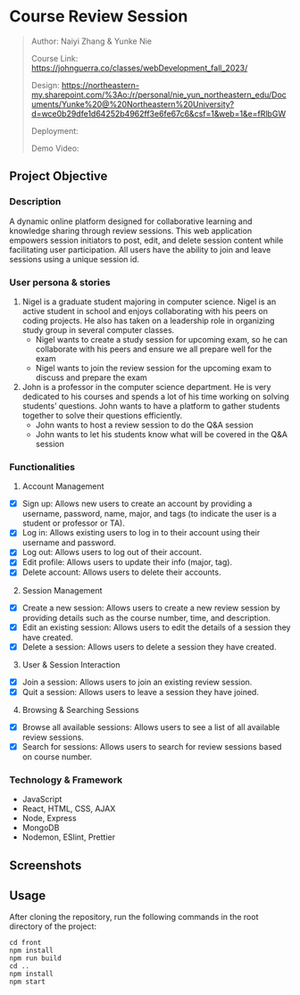 # Course Review Session

> Author: Naiyi Zhang & Yunke Nie
>
> Course Link: https://johnguerra.co/classes/webDevelopment_fall_2023/
> 
> Design: https://northeastern-my.sharepoint.com/%3Ao:/r/personal/nie_yun_northeastern_edu/Documents/Yunke%20@%20Northeastern%20University?d=wce0b29dfe1d64252b4962ff3e6fe67c6&csf=1&web=1&e=fRlbGW
> 
> Deployment:
> 
> Demo Video:

## Project Objective

### Description

A dynamic online platform designed for collaborative learning and knowledge sharing through review sessions. This web application empowers session initiators to post, edit, and delete session content while facilitating user participation. All users have the ability to join and leave sessions using a unique session id.

### User persona & stories

1. Nigel is a graduate student majoring in computer science. Nigel is an active student in school and enjoys collaborating with his peers on coding projects. He also has taken on a leadership role in organizing study group in several computer classes.
   - Nigel wants to create a study session for upcoming exam, so he can collaborate with his peers and ensure we all prepare well for the exam
   - Nigel wants to join the review session for the upcoming exam to discuss and prepare the exam
2. John is a professor in the computer science department. He is very dedicated to his courses and spends a lot of his time working on solving students’ questions. John wants to have a platform to gather students together to solve their questions efficiently.
   - John wants to host a review session to do the Q&A session
   - John wants to let his students know what will be covered in the Q&A session

### Functionalities

1. Account Management
  - [x] Sign up: Allows new users to create an account by providing a username, password, name,  major, and tags (to indicate the user is a student or professor or TA).
  - [x] Log in: Allows existing users to log in to their account using their username and password.
  - [x] Log out: Allows users to log out of their account.
  - [x] Edit profile: Allows users to update their info (major, tag).
  - [x] Delete account: Allows users to delete their accounts.
2. Session Management
  - [x] Create a new session: Allows users to create a new review session by providing details such as the course number, time, and description.
  - [x] Edit an existing session: Allows users to edit the details of a session they have created.
  - [x] Delete a session: Allows users to delete a session they have created.
3. User & Session Interaction
  - [x] Join a session: Allows users to join an existing review session.
  - [x] Quit a session: Allows users to leave a session they have joined.
4. Browsing & Searching Sessions
  - [x] Browse all available sessions: Allows users to see a list of all available review sessions.
  - [x] Search for sessions: Allows users to search for review sessions based on course number.

### Technology & Framework

- JavaScript
- React, HTML, CSS, AJAX
- Node, Express
- MongoDB
- Nodemon, ESlint, Prettier

## Screenshots

## Usage

After cloning the repository, run the following commands in the root directory of the project:

```
cd front
npm install
npm run build
cd ..
npm install
npm start
```
